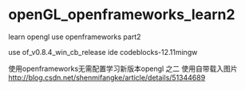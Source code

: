 # openGL_openframeworks_learn2
learn opengl use openframeworks part2


use of_v0.8.4_win_cb_release
ide codeblocks-12.11mingw


使用openframeworks无需配置学习新版本opengl 之二 使用自带载入图片
http://blog.csdn.net/shenmifangke/article/details/51344689
